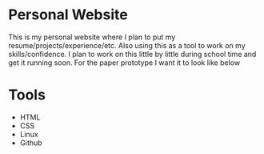 # Personal Website
This is my personal website where I plan to put my resume/projects/experience/etc. Also using this as a tool to work on my skills/confidence.
I plan to work on this little by little during school time and get it running soon. For the paper prototype I want it to look like below


# Tools
* HTML
* CSS
* Linux
* Github 
